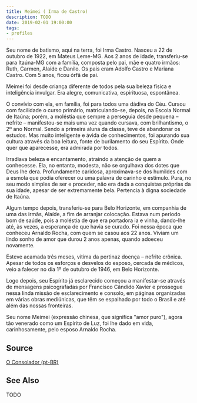 ```yaml
---
title: Meimei ( Irma de Castro)
description: TODO
date: 2019-02-01 19:00:00
tags: 
- profiles
---
```


Seu nome de batismo, aqui na terra, foi Irma Castro. Nasceu a 22 de outubro de 1922, em Mateus Leme-MG. Aos 2 anos de idade, transferiu-se para Itaúna-MG com a família, composta pelo pai, mãe e quatro irmãos: Ruth, Carmen, Alaíde e Danilo. Os pais eram Adolfo Castro e Mariana Castro. Com 5 anos, ficou órfã de pai.

Meimei foi desde criança diferente de todos pela sua beleza física e inteligência invulgar. Era alegre, comunicativa, espirituosa, espontânea.

O convívio com ela, em família, foi para todos uma dádiva do Céu. Cursou com facilidade o curso primário, matriculando-se, depois, na Escola Normal de Itaúna; porém, a moléstia que sempre a perseguia desde pequena – nefrite – manifestou-se mais uma vez quando cursava, com brilhantismo, o 2º ano Normal. Sendo a primeira aluna da classe, teve de abandonar os estudos. Mas muito inteligente e ávida de conhecimentos, foi apurando sua cultura através da boa leitura, fonte de burilamento do seu Espírito. Onde quer que aparecesse, era admirada por todos.

Irradiava beleza e encantamento, atraindo a atenção de quem a conhecesse. Ela, no entanto, modesta, não se orgulhava dos dotes que Deus lhe dera. Profundamente caridosa, aproximava-se dos humildes com a esmola que podia oferecer ou uma palavra de carinho e estímulo. Pura, no seu modo simples de ser e proceder, não era dada a conquistas próprias da sua idade, apesar de ser extremamente bela. Pertencia à digna sociedade de Itaúna.

Algum tempo depois, transferiu-se para Belo Horizonte, em companhia de uma das irmãs, Alaíde, a fim de arranjar colocação. Estava num período bom de saúde, pois a moléstia de que era portadora ia e vinha, dando-lhe até, às vezes, a esperança de que havia se curado. Foi nessa época que conheceu Arnaldo Rocha, com quem se casou aos 22 anos. Viviam um lindo sonho de amor que durou 2 anos apenas, quando adoeceu novamente.

Esteve acamada três meses, vítima da pertinaz doença – nefrite crônica. Apesar de todos os esforços e desvelos do esposo, cercada de médicos, veio a falecer no dia 1º de outubro de 1946, em Belo Horizonte.

Logo depois, seu Espírito já esclarecido começou a manifestar-se através de mensagens psicografadas por Francisco Cândido Xavier e prossegue nessa linda missão de esclarecimento e consolo, em páginas organizadas em várias obras mediúnicas, que têm se espalhado por todo o Brasil e até além das nossas fronteiras.

Seu nome Meimei (expressão chinesa, que significa "amor puro"), agora tão venerado como um Espírito de Luz, foi lhe dado em vida, carinhosamente, pelo esposo Arnaldo Rocha.

## Source
[O Consolador (pt-BR)](http://www.oconsolador.com.br/linkfixo/biografias/meimei.html)

## See Also
TODO


